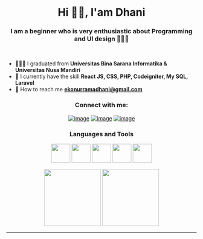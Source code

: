 <h1 align="center">Hi 👋🏼, I'am Dhani</h1>
<h3 align="center">
	I am a beginner who is very enthusiastic about Programming and UI design 👨🏻‍💻
</h3>

<br>

- 👨🏼‍🎓 I graduated from **Universitas Bina Sarana Informatika & Universitas Nusa Mandiri**
- 📔 I currently have the skill **React JS, CSS, PHP, Codeigniter, My SQL, Laravel**
- 📧 How to reach me **ekonurramadhani@gmail.com**

<h3 align="center">Connect with me:</h3>
<div align="center">

[![image](https://img.shields.io/badge/Instagram-C13584?style=for-the-badge&logo=instagram&logoColor=white)](https://www.instagram.com/dhaniflw/)
[![image](https://img.shields.io/badge/Behance-000000?style=for-the-badge&logo=behance&logoColor=white)](https://www.behance.net/ekodhani)
[![image](https://img.shields.io/badge/Gmail-D14836?style=for-the-badge&logo=gmail&logoColor=white)](mailto:ekonurramadhani@gmail.com)
 
</div>

<h3 align="center">Languages and Tools</h3>

<p align="center">
	<img width="50" src="https://upload.wikimedia.org/wikipedia/commons/2/27/PHP-logo.svg" />
	<img width="50" src="https://upload.wikimedia.org/wikipedia/commons/a/a7/React-icon.svg" />
    <img width="50" src="https://git-scm.com/images/logos/downloads/Git-Icon-1788C.png" />
	<img width="50" src="https://upload.wikimedia.org/wikipedia/commons/3/33/Figma-logo.svg" />
	<img width="50" src="https://upload.wikimedia.org/wikipedia/commons/9/9a/Visual_Studio_Code_1.35_icon.svg" />
</p>

<p align= "center">
  <img height= "150" src="https://github-readme-stats.vercel.app/api?username=ekodhani&theme=radical&show_icons=true&include_all_commits=true" />

  <img height= "150" src="https://github-readme-stats.vercel.app/api/top-langs/?username=ekodhani&theme=radical&layout=compact" />
</p>

_____
